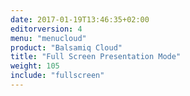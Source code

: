 ```yaml
---
date: 2017-01-19T13:46:35+02:00
editorversion: 4
menu: "menucloud"
product: "Balsamiq Cloud"
title: "Full Screen Presentation Mode"
weight: 105
include: "fullscreen"
---
```

